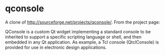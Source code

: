 qconsole
========

A clone of http://sourceforge.net/projects/qconsole/. From the project page:

QConsole is a custom Qt widget implementing a standard console to be inherited
to support a specific scripting language or shell, and then embedded in any Qt
application. As example, a Tcl console (QtclConsole) is provided for use in
electronic design applications.
